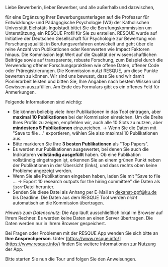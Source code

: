 Liebe Bewerberin, lieber Bewerber, und alle außerhalb und dazwischen,

für eine Ergänzung Ihrer Bewerbungsunterlagen auf die Professur für Entwicklungs- und Pädagogische Psychologie (W3) der Katholischen Universität Eichstätt-Ingolstadt bittet Sie die Berufungskommission um Unterstützung, ein RESQUE Profil für Sie zu erstellen. RESQUE wurde auf Initiative der Deutschen Gesellschaft für Psychologie zur Bewertung von Forschungsqualität in Berufungsverfahren entwickelt und geht über die reine Anzahl von Publikationen oder Kennwerten wie Impact Faktoren hinaus. Die Kommission legt Wert auf die Qualität der wissenschaftlichen Beiträge sowie auf transparente, robuste Forschung, zum Beispiel durch die Verwendung offener Forschungspraktiken wie offene Daten, offener Code oder Präregistrierungen. Die Kommission nutzt RESQUE, um diese Punkte bewerten zu können. Wir sind uns bewusst, dass Sie und wir damit Pionierarbeit leisten und bitten Sie, Ihre Angaben nach bestem Wissen und Gewissen auszufüllen. Am Ende des Formulars gibt es ein offenes Feld für Anmerkungen.

Folgende Informationen sind wichtig:
- Sie können beliebig viele ihrer Publikationen in das Tool eintragen, aber **maximal 10 Publikationen** bei der Kommission einreichen. Um die Breite Ihres Profils zu zeigen, empfehlen wir, auch alle 10 Slots zu nutzen, aber **mindestens 5 Publikationen** einzureichen. → Wenn Sie die Daten mit "Save to file ..." exportieren, wählen Sie also maximal 10 Publikationen aus.
- Bitte markieren Sie Ihre **3 besten Publikationen** als "Top Papers".
- Es werden nur Publikationen ausgewertet, bei denen Sie auch die Indikatoren **vollständig ausgefüllt** haben. Ob eine Publikation vollständig eingetragen ist, erkennen Sie an einem grünen Punkt neben der Publikationen in der Übersicht (links), und dass rechts oben keine Probleme angezeigt werden.
- Wenn Sie alle Publikationen eingeben haben, laden Sie mit "Save to file ... -> Export 10 research outputs for the hiring committee" die Daten als `json`-Datei herunter.
- Senden Sie diese Datei als Anhang per E-Mail an [dekanat-ppf@ku.de](mailto:dekanat-ppf@ku.de) bis Deadline. Die Daten aus dem RESQUE Tool werden *nicht* automatisch an die Kommission übertragen.

*Hinweis zum Datenschutz*: Die App läuft ausschließlich lokal im Browser auf Ihrem Rechner. Es werden keine Daten an einen Server übertragen. Die Daten werden nur in Ihrem Browser gespeichert.

Bei Fragen oder Problemen mit der RESQUE App wenden Sie sich bitte an **Ihre Ansprechperson**. Unter [https://www.resque.info/](https://www.resque.info/) finden Sie weitere Informationen zur Nutzung der App.

Bitte starten Sie nun die Tour und folgen Sie den Anweisungen.